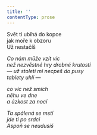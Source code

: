```yaml
---
title: ''
contentType: prose
---
```


  

Svět ti ubíhá do kopce  
jak moře k obzoru  
Už nestačíš

_Co nám může vzít víc  
než nezvěstné hry drobné krutosti  
— už století mi necpeš do pusy  
tablety uhlí —_

_co víc než smích  
něhu ve dne  
a úzkost za nocí_

_Ta spálená se mstí  
jde ti po srdci  
Aspoň se neudusíš_
